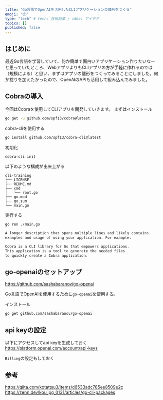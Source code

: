 ```yaml
---
title: "Go言語でOpenAIを活用したCLIアプリケーションの雛形をつくる"
emoji: "📦"
type: "tech" # tech: 技術記事 / idea: アイデア
topics: []
published: false
---
```


## はじめに
最近Go言語を学習していて、何か簡単で面白いアプリケーション作りたいなーと思っていたところ、WebアプリよりもCLIアプリの方が手軽に作れるのでは（規模による）と思い、まずはアプリの雛形をつくってみることにしました。何か捻りを加えたかったので、OpenAIのAPIも活用して組み込んでみました。

## Cobraの導入
今回はCobraを使用してCLIアプリを開発していきます。
まずはインストール
```bash
go get -u github.com/spf13/cobra@latest
```

cobra-cliを使用する
```bash
go install github.com/spf13/cobra-cli@latest
```

初期化
```bash
cobra-cli init
```
以下のような構成が出来上がる
```txt:tree
cli-training
├── LICENSE
├── REDME.md
├── cmd
│   └── root.go
├── go.mod
├── go.sum
└── main.go
```

実行する
```bash
go run ./main.go

A longer description that spans multiple lines and likely contains
examples and usage of using your application. For example:

Cobra is a CLI library for Go that empowers applications.
This application is a tool to generate the needed files
to quickly create a Cobra application.
```

## go-openaiのセットアップ
https://github.com/sashabaranov/go-openai

Go言語でOpenAIを使用するために`go-openai`を使用する。

インストール
```bash
go get github.com/sashabaranov/go-openai
```

## api keyの設定
以下にアクセスしてapi keyを生成しておく
https://platform.openai.com/account/api-keys

`Billing`の設定もしておく


## 参考
https://qiita.com/kotattsu3/items/d6533adc785ee8509e2c
https://zenn.dev/kou_pg_0131/articles/go-cli-packages